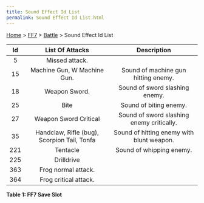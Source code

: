 ```yaml
---
title: Sound Effect Id List
permalink: Sound Effect Id List.html
---
```


[Home](../../Main%20Page.md) > [FF7](../../FF7.md) > [Battle](../Battle.md) > Sound Effect Id List

| Id  |               List Of Attacks               |                Description                |
|:---:|:-------------------------------------------:|:-----------------------------------------:|
|  5  |               Missed attack.                |                                           |
| 15  |         Machine Gun, W Machine Gun.         |    Sound of machine gun hitting enemy.    |
| 18  |                Weapon Sword.                |      Sound of sword slashing enemy.       |
| 25  |                    Bite                     |          Sound of biting enemy.           |
| 27  |            Weapon Sword Critical            | Sound of sword slashing enemy critically. |
| 35  | Handclaw, Rifle (bug), Scorpion Tail, Tonfa | Sound of hitting enemy with blunt weapon. |
| 221 |                  Tentacle                   |         Sound of whipping enemy.          |
| 225 |                 Drilldrive                  |                                           |
| 363 |             Frog normal attack.             |                                           |
| 364 |            Frog critical attack.            |                                           |

**Table 1: FF7 Save Slot**
